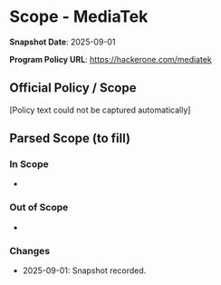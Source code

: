 # Scope - MediaTek

**Snapshot Date**: 2025-09-01

**Program Policy URL**: https://hackerone.com/mediatek

## Official Policy / Scope

[Policy text could not be captured automatically]

## Parsed Scope (to fill)

### In Scope
-

### Out of Scope
-

### Changes
- 2025-09-01: Snapshot recorded.